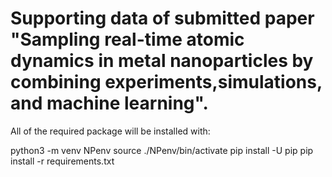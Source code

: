 # Supporting data of submitted paper "Sampling real-time atomic dynamics in metal nanoparticles by combining experiments,simulations, and machine learning".
All of the required package will be installed with:


python3 -m venv NPenv 
source ./NPenv/bin/activate 
pip install -U pip 
pip install -r requirements.txt 
